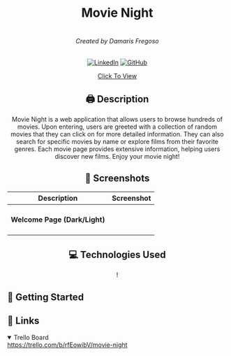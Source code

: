 <div id='header' align='center' >

# Movie Night

<img src=''>

###### Created by Damaris Fregoso
[![LinkedIn](https://img.shields.io/badge/Damaris-0077B5?style=for-the-badge&logo=linkedin&logoColor=white)](https://www.linkedin.com/in/damaris-fregoso/) [![GitHub](https://img.shields.io/badge/Damaris-%23121011.svg?style=for-the-badge&logo=github&logoColor=white)](https://github.com/damarisfregoso)

[Click To View]()

</div>

<div id="body" align='center'>

## 🖨 Description 
Movie Night is a web application that allows users to browse hundreds of movies. Upon entering, users are greeted with a collection of random movies that they can click on for more detailed information. They can also search for specific movies by name or explore films from their favorite genres. Each movie page provides extensive information, helping users discover new films. Enjoy your movie night!

 ## 📸 Screenshots  
  |   Description | Screenshot | 
  |:-------------:| -----------|
  |<h4>Welcome Page (Dark/Light)</h4> | <img src="" alt="">|
 

</div>

<div align='center'>

## 💻 Technologies Used

!
</div>


## 📝 Getting Started

## 🔗 Links
<details open>
  <summary> Trello Board </summary>
  <a href="https://trello.com/b/rfEowibV/movie-night"> https://trello.com/b/rfEowibV/movie-night </a>
</details>
